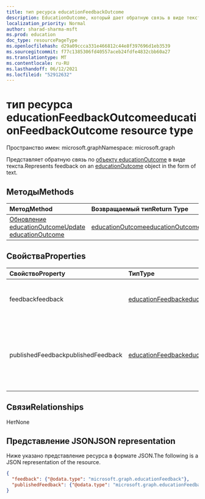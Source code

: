 ```yaml
---
title: тип ресурса educationFeedbackOutcome
description: EducationOutcome, который дает обратную связь в виде текста.
localization_priority: Normal
author: sharad-sharma-msft
ms.prod: education
doc_type: resourcePageType
ms.openlocfilehash: d29a09ccca331e466812c44e8f397696d1eb3539
ms.sourcegitcommit: f77c1385306fd40557aceb24fdfe4832cbb60a27
ms.translationtype: MT
ms.contentlocale: ru-RU
ms.lasthandoff: 06/12/2021
ms.locfileid: "52912632"
---
```

# <a name="educationfeedbackoutcome-resource-type"></a><span data-ttu-id="76f64-103">тип ресурса educationFeedbackOutcome</span><span class="sxs-lookup"><span data-stu-id="76f64-103">educationFeedbackOutcome resource type</span></span>

<span data-ttu-id="76f64-104">Пространство имен: microsoft.graph</span><span class="sxs-lookup"><span data-stu-id="76f64-104">Namespace: microsoft.graph</span></span>

<span data-ttu-id="76f64-105">Представляет обратную связь по [объекту educationOutcome](educationoutcome.md) в виде текста.</span><span class="sxs-lookup"><span data-stu-id="76f64-105">Represents feedback on an [educationOutcome](educationoutcome.md) object in the form of text.</span></span> 

## <a name="methods"></a><span data-ttu-id="76f64-106">Методы</span><span class="sxs-lookup"><span data-stu-id="76f64-106">Methods</span></span>

| <span data-ttu-id="76f64-107">Метод</span><span class="sxs-lookup"><span data-stu-id="76f64-107">Method</span></span>       | <span data-ttu-id="76f64-108">Возвращаемый тип</span><span class="sxs-lookup"><span data-stu-id="76f64-108">Return Type</span></span> | <span data-ttu-id="76f64-109">Описание</span><span class="sxs-lookup"><span data-stu-id="76f64-109">Description</span></span> |
|:-------------|:------------|:------------|
| [<span data-ttu-id="76f64-110">Обновление educationOutcome</span><span class="sxs-lookup"><span data-stu-id="76f64-110">Update educationOutcome</span></span>](../api/educationoutcome-update.md) | [<span data-ttu-id="76f64-111">educationOutcome</span><span class="sxs-lookup"><span data-stu-id="76f64-111">educationOutcome</span></span>](educationoutcome.md) | <span data-ttu-id="76f64-112">Обновление объекта educationOutcome.</span><span class="sxs-lookup"><span data-stu-id="76f64-112">Update educationOutcome object.</span></span> |

## <a name="properties"></a><span data-ttu-id="76f64-113">Свойства</span><span class="sxs-lookup"><span data-stu-id="76f64-113">Properties</span></span>

| <span data-ttu-id="76f64-114">Свойство</span><span class="sxs-lookup"><span data-stu-id="76f64-114">Property</span></span>     | <span data-ttu-id="76f64-115">Тип</span><span class="sxs-lookup"><span data-stu-id="76f64-115">Type</span></span>        | <span data-ttu-id="76f64-116">Описание</span><span class="sxs-lookup"><span data-stu-id="76f64-116">Description</span></span> |
|:-------------|:------------|:------------|
|<span data-ttu-id="76f64-117">feedback</span><span class="sxs-lookup"><span data-stu-id="76f64-117">feedback</span></span>|[<span data-ttu-id="76f64-118">educationFeedback</span><span class="sxs-lookup"><span data-stu-id="76f64-118">educationFeedback</span></span>](educationfeedback.md)|<span data-ttu-id="76f64-119">Письменные отзывы преподавателя для учащегося.</span><span class="sxs-lookup"><span data-stu-id="76f64-119">Teacher's written feedback to the student.</span></span>|
|<span data-ttu-id="76f64-120">publishedFeedback</span><span class="sxs-lookup"><span data-stu-id="76f64-120">publishedFeedback</span></span>|[<span data-ttu-id="76f64-121">educationFeedback</span><span class="sxs-lookup"><span data-stu-id="76f64-121">educationFeedback</span></span>](educationfeedback.md)|<span data-ttu-id="76f64-122">Копия свойства обратной связи, которая сделана при отсвойке класса учащемуся.</span><span class="sxs-lookup"><span data-stu-id="76f64-122">A copy of the feedback property that is made when the grade is released to the student.</span></span>|

## <a name="relationships"></a><span data-ttu-id="76f64-123">Связи</span><span class="sxs-lookup"><span data-stu-id="76f64-123">Relationships</span></span>

<span data-ttu-id="76f64-124">Нет</span><span class="sxs-lookup"><span data-stu-id="76f64-124">None</span></span>

## <a name="json-representation"></a><span data-ttu-id="76f64-125">Представление JSON</span><span class="sxs-lookup"><span data-stu-id="76f64-125">JSON representation</span></span>

<span data-ttu-id="76f64-126">Ниже указано представление ресурса в формате JSON.</span><span class="sxs-lookup"><span data-stu-id="76f64-126">The following is a JSON representation of the resource.</span></span>

<!-- {
  "blockType": "resource",
  "optionalProperties": [

  ],
  "@odata.type": "microsoft.graph.educationFeedbackOutcome",
  "keyProperty": "id"
}-->

```json
{
  "feedback": {"@odata.type": "microsoft.graph.educationFeedback"},
  "publishedFeedback": {"@odata.type": "microsoft.graph.educationFeedback"}
}
```

<!-- uuid: 16cd6b66-4b1a-43a1-adaf-3a886856ed98
2019-02-04 14:57:30 UTC -->
<!-- {
  "type": "#page.annotation",
  "description": "educationFeedbackOutcome resource",
  "keywords": "",
  "section": "documentation",
  "tocPath": ""
}-->

